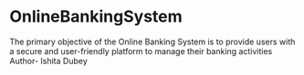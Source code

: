 # OnlineBankingSystem
The primary objective of the Online Banking System is to provide users with a secure and user-friendly platform to manage their banking activities
<br>
Author- Ishita Dubey
